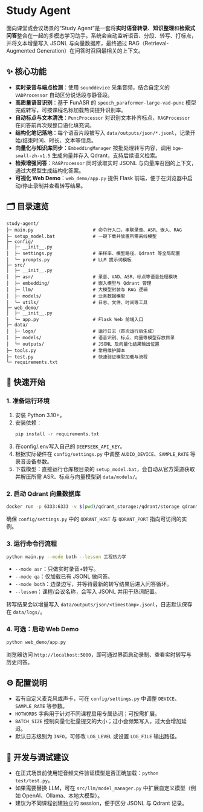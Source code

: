 # Study Agent

面向课堂或会议场景的“Study Agent”是一套将**实时语音转录**、**知识整理**和**检索式问答**整合在一起的多模态学习助手。系统会自动监听语音、分段、转写、打标点，并将文本增量写入 JSONL 与向量数据库，最终通过 RAG（Retrieval-Augmented Generation）在问答时召回最相关的上下文。

## ✨ 核心功能
- **实时录音与端点检测**：使用 `sounddevice` 采集音频，结合自定义的 `VADProcessor` 自动区分说话段与静音段。
- **高质量语音识别**：基于 FunASR 的 `speech_paraformer-large-vad-punc` 模型完成转写，可按课程名称加载热词提升识别率。
- **自动标点与文本清洗**：`PuncProcessor` 对识别文本补齐标点，`RAGProcessor` 在问答前再次规整口语化填充词。
- **结构化笔记落地**：每个语音片段被写入 `data/outputs/json/*.jsonl`，记录开始/结束时间、时长、文本等信息。
- **向量化与知识库同步**：`EmbeddingManager` 按批处理转写内容，调用 `bge-small-zh-v1.5` 生成向量并存入 Qdrant，支持后续语义检索。
- **检索增强问答**：`RAGProcessor` 同时读取实时 JSONL 与向量库召回的上下文，通过大模型生成结构化答案。
- **可视化 Web Demo**：`web_demo/app.py` 提供 Flask 前端，便于在浏览器中启动/停止录制并查看转写结果。

## 🗂️ 目录速览
```
study-agent/
├─ main.py                      # 命令行入口，串联录音、ASR、嵌入、RAG
├─ setup_model.bat              # 一键下载并放置所需离线模型
├─ config/
│  ├─ __init__.py
│  ├─ settings.py               # 采样率、模型路径、Qdrant 等全局配置
│  └─ prompts.py                # LLM 提示词模板
├─ src/
│  ├─ __init__.py
│  ├─ asr/                      # 录音、VAD、ASR、标点等语音处理模块
│  ├─ embedding/                # 嵌入模型与 Qdrant 管理
│  ├─ llm/                      # 大模型封装与 RAG 逻辑
│  ├─ models/                   # 业务数据模型
│  └─ utils/                    # 日志、文件、时间等工具
├─ web_demo/
│  ├─ __init__.py
│  └─ app.py                    # Flask Web 前端入口
├─ data/
│  ├─ logs/                     # 运行日志（首次运行后生成）
│  ├─ models/                   # 语音识别、标点、向量等模型存放目录
│  └─ outputs/                  # JSONL 及向量化结果输出位置
├─ tools.py                     # 常用维护脚本
├─ test.py                      # 快速验证模型加载与流程
└─ requirements.txt
```

## 🚀 快速开始
### 1. 准备运行环境
1. 安装 Python 3.10+。
2. 安装依赖：
   ```bash
   pip install -r requirements.txt
   ```
3. 在config/.env写入自己的 `DEEPSEEK_API_KEY`。
4. 根据实际硬件在 `config/settings.py` 中调整 `AUDIO_DEVICE`、`SAMPLE_RATE` 等录音设备参数。
5. 下载模型：直接运行仓库根目录的 `setup_model.bat`，会自动从官方渠道获取并解压所需 ASR、标点与向量模型到 `data/models/`。

### 2. 启动 Qdrant 向量数据库
```bash
docker run -p 6333:6333 -v $(pwd)/qdrant_storage:/qdrant/storage qdrant/qdrant
```
确保 `config/settings.py` 中的 `QDRANT_HOST` 与 `QDRANT_PORT` 指向可访问的实例。

### 3. 运行命令行流程
```bash
python main.py --mode both --lesson 工程热力学
```
- `--mode asr`：只做实时录音+转写。
- `--mode qa`：仅加载已有 JSONL 做问答。
- `--mode both`：边录边写，并等待最新的转写结果后进入问答循环。
- `--lesson`：课程/会议名称，会写入 JSONL 并用于热词配置。

转写结果会以增量写入 `data/outputs/json/<timestamp>.jsonl`，日志默认保存在 `data/logs/`。

### 4. 可选：启动 Web Demo
```bash
python web_demo/app.py
```
浏览器访问 `http://localhost:5000`，即可通过界面启动录制、查看实时转写与历史问答。

## ⚙️ 配置说明
- 若有自定义麦克风或声卡，可在 `config/settings.py` 中调整 `DEVICE`、`SAMPLE_RATE` 等参数。
- `HOTWORDS` 字典用于针对不同课程启用专属热词；可按需扩展。
- `BATCH_SIZE` 控制向量化批量提交的大小；过小会频繁写入，过大会增加延迟。
- 默认日志级别为 `INFO`，可修改 `LOG_LEVEL` 或设置 `LOG_FILE` 输出路径。

## 🧪 开发与调试建议
- 在正式场景前使用短音频文件验证模型是否正确加载：`python test/test.py`。
- 如果需要替换 LLM，可在 `src/llm/model_manager.py` 中扩展自定义模型（例如 OpenAI、Ollama、本地大模型）。
- 建议为不同课程创建独立的 session，便于区分 JSONL 与 Qdrant 记录。
